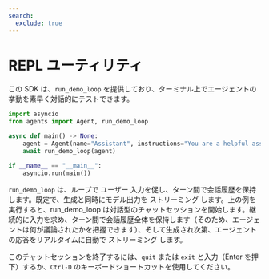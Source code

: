 ```yaml
---
search:
  exclude: true
---
```

# REPL ユーティリティ

この SDK は、`run_demo_loop` を提供しており、ターミナル上でエージェントの挙動を素早く対話的にテストできます。

```python
import asyncio
from agents import Agent, run_demo_loop

async def main() -> None:
    agent = Agent(name="Assistant", instructions="You are a helpful assistant.")
    await run_demo_loop(agent)

if __name__ == "__main__":
    asyncio.run(main())
```

`run_demo_loop` は、ループで ユーザー 入力を促し、ターン間で会話履歴を保持します。既定で、生成と同時にモデル出力を ストリーミング します。上の例を実行すると、run_demo_loop は対話型のチャットセッションを開始します。継続的に入力を求め、ターン間で会話履歴全体を保持します（そのため、エージェントは何が議論されたかを把握できます）、そして生成され次第、エージェントの応答をリアルタイムに自動で ストリーミング します。

このチャットセッションを終了するには、`quit` または `exit` と入力（Enter を押下）するか、`Ctrl-D` のキーボードショートカットを使用してください。
